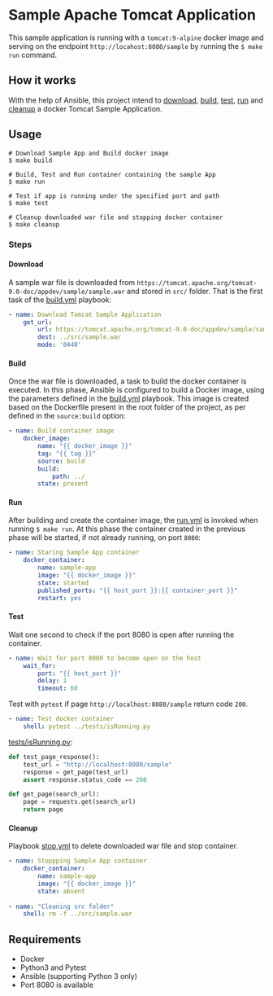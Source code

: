 # Sample Apache Tomcat Application 

This sample application is running with a `tomcat:9-alpine` docker image and serving on the endpoint `http://locahost:8080/sample` by running the `$ make run` command.

## How it works

With the help of Ansible, this project intend to [download](#download), [build](#build), [test](#test), 
[run](#run) and [cleanup](#cleanup) a docker Tomcat Sample Application.

## Usage
```
# Download Sample App and Build docker image
$ make build

# Build, Test and Run container containing the sample App 
$ make run

# Test if app is running under the specified port and path
$ make test

# Cleanup downloaded war file and stopping docker container
$ make cleanup
```
### Steps

#### Download

A sample war file is downloaded from `https://tomcat.apache.org/tomcat-9.0-doc/appdev/sample/sample.war` and stored in `src/` folder. That is the first task of the [build.yml](playbooks/build.yml) playbook:

```yaml
- name: Download Tomcat Sample Application
    get_url:
        url: https://tomcat.apache.org/tomcat-9.0-doc/appdev/sample/sample.war
        dest: ../src/sample.war
        mode: '0440'
```

#### Build

Once the war file  is downloaded, a task to build the docker container is executed. In this phase, Ansible is configured to build a Docker image, using the parameters defined in the [build.yml](playbooks/build.yml) playbook. This image is created based on the Dockerfile present in the root folder of the project, as per defined in the `source:build` option:

```yaml
- name: Build container image
    docker_image:
        name: "{{ docker_image }}"
        tag: "{{ tag }}"
        source: build
        build:
            path: ../
        state: present
```

#### Run

After building and create the container image, the [run.yml](playbooks/run.yml) is invoked when running `$ make run`. At this phase the container created in the previous phase will be started, if not already running, on port `8080`:

```yaml
- name: Staring Sample App container 
    docker_container:
        name: sample-app
        image: "{{ docker_image }}"
        state: started
        published_ports: "{{ host_port }}:{{ container_port }}"
        restart: yes
```

#### Test

Wait one second to check if the port 8080 is open after running the container.

```yaml
- name: Wait for port 8080 to become open on the host
    wait_for:
        port: "{{ host_port }}"
        delay: 1
        timeout: 60
```

Test with `pytest` if page `http://localhost:8080/sample` return code `200`.

```yaml
- name: Test docker container
    shell: pytest ../tests/isRunning.py
```

[tests/isRunning.py](tests/isRunning.py):
```python
def test_page_response():
    test_url = "http://localhost:8080/sample"
    response = get_page(test_url)
    assert response.status_code == 200

def get_page(search_url):
    page = requests.get(search_url)
    return page

```

#### Cleanup

Playbook [stop.yml](#playbooks/stop.yml) to delete downloaded war file and stop container.

```yaml
- name: Stoppping Sample App container 
    docker_container:
        name: sample-app
        image: "{{ docker_image }}"
        state: absent
    
- name: "Cleaning src folder"
    shell: rm -f ../src/sample.war
```

## Requirements

- Docker
- Python3 and Pytest
- Ansible (supporting Python 3 only) 
- Port 8080 is available